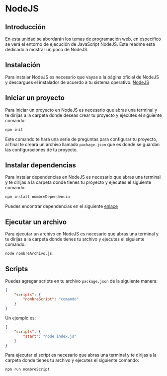 # NodeJS

## Introducción

En esta unidad se abordarán los temas de programación web, en específico se verá el entorno de ejecución de JavaScript NodeJS. Este readme esta dedicado a mostrar un poco de NodeJS.

## Instalación

Para instalar NodeJS es necesario que vayas a la página oficial de NodeJS y descargues el instalador de acuerdo a tu sistema operativo. [NodeJS](https://nodejs.org/en/download/)

## Iniciar un proyecto

Para iniciar un proyecto en NodeJS es necesario que abras una terminal y te dirijas a la carpeta donde deseas crear tu proyecto y ejecutes el siguiente comando:

```bash
npm init
```

Este comando te hará una serie de preguntas para configurar tu proyecto, al final te creará un archivo llamado `package.json` que es donde se guardan las configuraciones de tu proyecto.

## Instalar dependencias

Para instalar dependencias en NodeJS es necesario que abras una terminal y te dirijas a la carpeta donde tienes tu proyecto y ejecutes el siguiente comando:

```bash
npm install nombreDependencia
```

Puedes encontrar dependencias en el siguiente [enlace](https://www.npmjs.com/)

## Ejecutar un archivo

Para ejecutar un archivo en NodeJS es necesario que abras una terminal y te dirijas a la carpeta donde tienes tu archivo y ejecutes el siguiente comando:

```bash
node nombreArchivo.js
```

## Scripts

Puedes agregar scripts en tu archivo `package.json` de la siguiente manera:

```json
{
    "scripts": {
        "nombreScript": "comando"
    }
}
```

Un ejemplo es:

```json
{
    "scripts": {
        "start": "node index.js"
    }
}
```

Para ejecutar el script es necesario que abras una terminal y te dirijas a la carpeta donde tienes tu archivo y ejecutes el siguiente comando:

```bash
npm run nombreScript
```